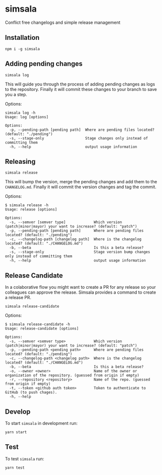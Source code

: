 # simsala

Conflict free changelogs and simple release management

## Installation

```
npm i -g simsala
```

## Adding pending changes

```
simsala log
```

This will guide you through the process of adding pending changes as logs to the repository. Finally it will commit these changes to your branch to save you a step.

Options:

```
simsala log -h
Usage: log [options]

Options:
  -p, --pending-path [pending path]  Where are pending files located? (default: "./pending")
  -s, --stage-only                   Stage changes only instead of committing them
  -h, --help                         output usage information
```

## Releasing

```
simsala release
```

This will bump the version, merge the pending changes and add them to the `CHANGELOG.md`. Finally it will commit the version changes and tag the commit.

Options:

```
$ simsala release -h
Usage: release [options]

Options:
  -s, --semver [semver type]             Which version (patch|minor|mayor) your want to increase? (default: "patch")
  -p, --pending-path [pending path]      Where are pending files located? (default: "./pending")
  -c, --changelog-path [changelog path]  Where is the changelog located? (default: "./CHANGELOG.md")
  -b, --beta                             Is this a beta release?
  -s, --stage-only                       Stage version bump changes only instead of committing them
  -h, --help                             output usage information
```

## Release Candidate

In a colaborative flow you might want to create a PR for any release so your colleagues can approve the release. Simsala provides a command to create a release PR.

```
simsala release-candidate
```

Options:

```
$ simsala release-candidate -h
Usage: release-candidate [options]

Options:
  -s, --semver <semver type>             Which version (patch|minor|mayor) your want to increase? (default: "patch")
  -p, --pending-path <pending path>      Where are pending files located? (default: "./pending")
  -c, --changelog-path <changelog path>  Where is the changelog located? (default: "./CHANGELOG.md")
  -b, --beta                             Is this a beta release?
  -o, --owner <owner>                    Name of the owner or organization of the repository. (guessed from origin if empty)
  -r, --repository <repository>          Name of the repo. (guessed from origin if empty)
  -t, --token <github auth token>        Token to authenticate to GitHub (to push chages).
  -h, --help
```

## Develop

To start `simsala` in development run:

```
yarn start
```

## Test

To test `simsala` run:

```
yarn test
```
